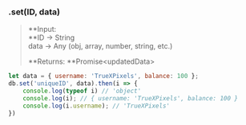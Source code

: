 ### .set\(ID, data\)

> **Input:  
>    **ID -&gt; String  
>    data -&gt; Any \(obj, array, number, string, etc.\)
>
> **Returns: **Promise&lt;updatedData&gt;

```js
let data = { username: 'TrueXPixels', balance: 100 };
db.set('uniqueID', data).then(i => {
    console.log(typeof i) // 'object'
    console.log(i); // { username: 'TrueXPixels', balance: 100 }
    console.log(i.username); // 'TrueXPixels'
})
```



